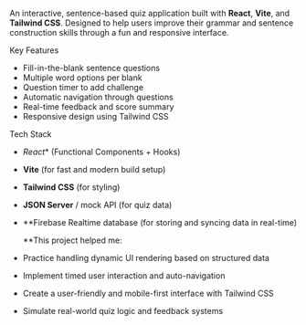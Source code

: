 An interactive, sentence-based quiz application built with **React**, **Vite**, and **Tailwind CSS**. Designed to help users improve their grammar and sentence construction skills through a fun and responsive interface.

Key Features

-  Fill-in-the-blank sentence questions
-  Multiple word options per blank
-  Question timer to add challenge
-  Automatic navigation through questions
-  Real-time feedback and score summary
-  Responsive design using Tailwind CSS


Tech Stack
- *React** (Functional Components + Hooks)
- **Vite** (for fast and modern build setup)
- **Tailwind CSS** (for styling)
- **JSON Server** / mock API (for quiz data)
- **Firebase Realtime database (for storing and syncing data in real-time)



  **This project helped me:

- Practice handling dynamic UI rendering based on structured data
- Implement timed user interaction and auto-navigation
- Create a user-friendly and mobile-first interface with Tailwind CSS
- Simulate real-world quiz logic and feedback systems
